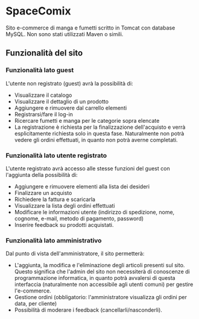 # SpaceComix

Sito e-commerce di manga e fumetti scritto in Tomcat con database MySQL. Non sono stati utilizzati Maven o simili.

## Funzionalità del sito

### Funzionalità lato guest
L'utente non registrato (guest) avrà la possibilità di:
- Visualizzare il catalogo
- Visualizzare il dettaglio di un prodotto
- Aggiungere e rimuovere dal carrello elementi
- Registrarsi/fare il log-in
- Ricercare fumetti e manga per le categorie sopra elencate
- La registrazione è richiesta per la finalizzazione dell'acquisto e verrà esplicitamente richiesta solo in questa fase. Naturalmente non potrà vedere gli ordini effettuati, in quanto non potrà averne completati.

### Funzionalità lato utente registrato
L'utente registrato avrà accesso alle stesse funzioni del guest con l'aggiunta della possibilità di:
- Aggiungere e rimuovere elementi alla lista dei desideri
- Finalizzare un acquisto
- Richiedere la fattura e scaricarla
- Visualizzare la lista degli ordini effettuati
- Modificare le informazioni utente (indirizzo di spedizione, nome, cognome, e-mail, metodo di pagamento, password)
- Inserire feedback su prodotti acquistati.

### Funzionalità lato amministrativo
Dal punto di vista dell'amministratore, il sito permetterà:
- L'aggiunta, la modifica e l'eliminazione degli articoli presenti sul sito. Questo significa che l'admin del sito non necessiterà di conoscenze di programmazione informatica, in quanto potrà avvalersi di questa interfaccia (naturalmente non accessibile agli utenti comuni) per gestire l'e-commerce.
- Gestione ordini (obbligatorio: l'amministratore visualizza gli ordini per data, per cliente)
- Possibilità di moderare i feedback (cancellarli/nasconderli).
